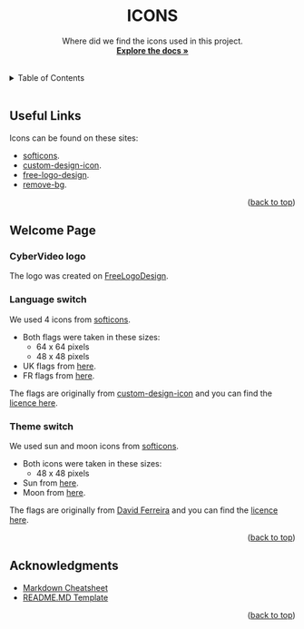 <div id="top"></div>

<!-- TITLE -->
<div align="center">
<h1 align="center">ICONS</h1>
  <p align="center">
Where did we find the icons used in this project.
<br />
    <a href="https://github.com/MathysC/CyberVideo/tree/master/Docs"><strong>Explore the docs »</strong></a>
    <br />
    <br />
  </p>
</div>

 <!-- TABLE OF CONTENTS -->
 <details>
  <summary>Table of Contents</summary>
  <ol>
    <li>
      <a href="#useful-links">Useful links</a>
    </li>
    <li>
        <a href="#welcome-page">Welcome Page</a>
        <ul>
            <li><a href="#cybervideo-logo">CyberVideo Logo</a></li>
            <li><a href="#language-switch">Language switch</a></li>
            <li><a href="#theme-switch">Theme switch</a></li>
        </ul>
    </li>
  </ol>
</details>
<br>

## Useful Links

Icons can be found on these sites:
- [softicons][soft].
- [custom-design-icon][cid].
- [free-logo-design][fld].
- [remove-bg][rbg].

<p align="right">(<a href="#top">back to top</a>)</p>

## Welcome Page

### CyberVideo logo
The logo was created on [FreeLogoDesign][fld].

### Language switch

We used 4 icons from [softicons][soft].

- Both flags were taken in these sizes:
  - 64 x 64 pixels
  - 48 x 48 pixels
- UK flags from [here][uk-flag].
- FR flags from [here][fr-flag].

The flags are originally from [custom-design-icon][cid] and you can find the [licence here][license].

### Theme switch

We used sun and moon icons from [softicons][soft].

- Both icons were taken in these sizes:
  - 48 x 48 pixels
- Sun from [here][sun-ico].
- Moon from [here][moon-ico].

The flags are originally from [David Ferreira][sun-moon-site] and you can find the [licence here][license-wpzoom].

<p align="right">(<a href="#top">back to top</a>)</p>

## Acknowledgments

- [Markdown Cheatsheet][md-url]
- [README.MD Template][readme-url]
<p align="right">(<a href="#top">back to top</a>)</p>

<!-- MARKDOWN LINKS & IMAGES -->

[md-url]: https://github.com/adam-p/markdown-here/wiki/Markdown-Cheatsheet
[readme-url]: https://github.com/othneildrew/Best-README-Template
[soft]: https://www.softicons.com/
[cid]: https://www.customicondesign.com
[rbg]: https://www.remove.bg/
[fld]: https://www.freelogodesign.org/
[license]: https://www.customicondesign.com/license-agreement/
[uk-flag]: https://www.softicons.com/web-icons/flag-icons-by-custom-icon-design/united-kingdom-flag-icon
[fr-flag]: https://www.softicons.com/web-icons/flag-icons-by-custom-icon-design/france-flag-icon
[moon-ico]: https://www.softicons.com/toolbar-icons/wpzoom-developer-icon-set-by-wpzoom/moon-icon
[sun-ico]: https://www.softicons.com/toolbar-icons/wpzoom-developer-icon-set-by-wpzoom/sun-icon
[sun-moon-site]: http://www.wpzoom.com
[license-wpzoom]: https://files.softicons.com/download/toolbar-icons/wpzoom-developer-icon-set-by-wpzoom/license.txt